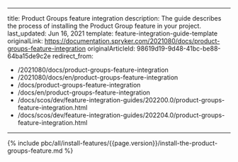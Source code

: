   
---
title: Product Groups feature integration
description: The guide describes the process of installing the Product Group feature in your project.
last_updated: Jun 16, 2021
template: feature-integration-guide-template
originalLink: https://documentation.spryker.com/2021080/docs/product-groups-feature-integration
originalArticleId: 98619d19-9d48-41bc-be88-64ba15de9c2e
redirect_from:
  - /2021080/docs/product-groups-feature-integration
  - /2021080/docs/en/product-groups-feature-integration
  - /docs/product-groups-feature-integration
  - /docs/en/product-groups-feature-integration
  - /docs/scos/dev/feature-integration-guides/202200.0/product-groups-feature-integration.html
  - /docs/scos/dev/feature-integration-guides/202204.0/product-groups-feature-integration.html
---

{% include pbc/all/install-features/{{page.version}}/install-the-product-groups-feature.md %} <!-- To edit, see /_includes/pbc/all/install-features/202204.0/install-the-product-groups-feature.md -->
